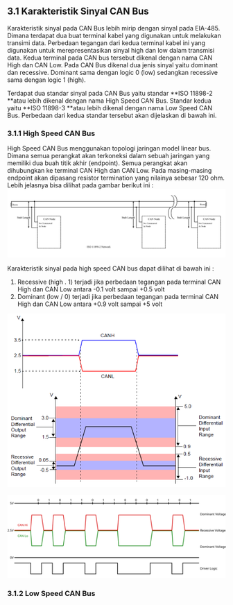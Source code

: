 ## 3.1 Karakteristik Sinyal CAN Bus

Karakteristik sinyal pada CAN Bus lebih mirip dengan sinyal pada EIA-485. Dimana terdapat dua buat terminal kabel yang digunakan untuk melakukan transimi data. Perbedaan tegangan dari kedua terminal kabel ini yang digunakan untuk merepresentasikan sinyal high dan low dalam transmisi data. Kedua terminal pada CAN bus tersebut dikenal dengan nama CAN High dan CAN Low. Pada CAN Bus dikenal dua jenis sinyal yaitu dominant dan recessive. Dominant sama dengan logic 0 \(low\) sedangkan recessive sama dengan logic 1 \(high\).

Terdapat dua standar sinyal pada CAN Bus yaitu standar **ISO 11898-2 **atau lebih dikenal dengan nama High Speed CAN Bus. Standar kedua yaitu **ISO 11898-3 **atau lebih dikenal dengan nama Low Speed CAN Bus. Perbedaan dari kedua standar tersebut akan dijelaskan di bawah ini.

### 3.1.1 High Speed CAN Bus

High Speed CAN Bus menggunakan topologi jaringan model linear bus. Dimana semua perangkat akan terkoneksi dalam sebuah jaringan yang memiliki dua buah titik akhir \(endpoint\). Semua perangkat akan dihubungkan ke terminal CAN High dan CAN Low. Pada masing-masing endpoint akan dipasang resistor termination yang nilainya sebesar 120 ohm. Lebih jelasnya bisa dilihat pada gambar berikut ini :  
![](/assets/CAN_ISO11898-2_Network.png) 

Karakteristik sinyal pada high speed CAN bus dapat dilihat di bawah ini :

1. Recessive \(high . 1\) terjadi jika perbedaan tegangan pada terminal CAN High dan CAN Low antara -0.1 volt sampai +0.5 volt
2. Dominant \(low / 0\) terjadi jika perbedaan tegangan pada terminal CAN High dan CAN Low antara +0.9 volt sampai +5 volt

![](/assets/2017-11-05_210341.png)

![](/assets/ISO11898-2.svg)

### 3.1.2 Low Speed CAN Bus



